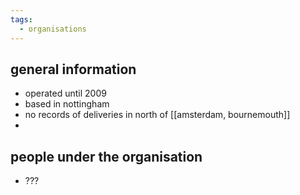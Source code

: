 ```yaml
---
tags:
  - organisations
---
```

## general information
- operated until 2009
- based in nottingham
- no records of deliveries in north of [[amsterdam, bournemouth]]
- 
## people under the organisation
- ???
